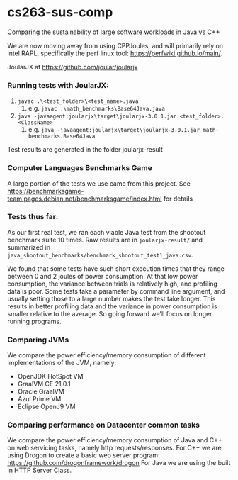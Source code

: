 # cs263-sus-comp
Comparing the sustainability of large software workloads in Java vs C++

We are now moving away from using CPPJoules, and will primarily rely on intel RAPL, specifically the perf linux tool: https://perfwiki.github.io/main/.

JoularJX at https://github.com/joular/joularjx

### Running tests with JoularJX:
1. `javac .\<test_folder>\<test_name>.java` 
   1. e.g. `javac .\math_benchmarks\Base64Java.java`
2. `java -javaagent:joularjx\target\joularjx-3.0.1.jar <test_folder>.<ClassName>` 
   1. e.g. `java -javaagent:joularjx\target\joularjx-3.0.1.jar math-benchmarks.Base64Java`

Test results are generated in the folder joularjx-result

### Computer Languages Benchmarks Game 
A large portion of the tests we use came from this project. See https://benchmarksgame-team.pages.debian.net/benchmarksgame/index.html for details

### Tests thus far:
As our first real test, we ran each viable Java test from the shootout benchmark suite 10 times. Raw results are in `joularjx-result/` and summarized in `java_shootout_benchmarks/benchmark_shootout_test1_java.csv`. 

We found that some tests have such short execution times that they range between 0 and 2 joules of power consumption. At that low power consumption, the variance between trials is relatively high, and profiling data is poor. Some tests take a parameter by command line argument, and usually setting those to a large number makes the test take longer. This results in better profiling data and the variance in power consumption is smaller relative to the average. So going forward we'll focus on longer running programs.

### Comparing JVMs
We compare the power efficiency/memory consumption of different implementations of the JVM, namely:
- OpenJDK HotSpot VM 	
- GraalVM CE 	21.0.1 	
- Oracle GraalVM 	
- Azul Prime VM 	
- Eclipse OpenJ9 VM

### Comparing performance on Datacenter common tasks
We compare the power efficiency/memory consumption of Java and C++ on web servicing tasks, namely http requests/responses.
For C++ we are using Drogon to create a basic web server program: https://github.com/drogonframework/drogon
For Java we are using the built in HTTP Server Class.
